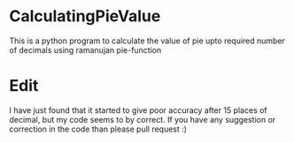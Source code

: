 # CalculatingPieValue
This is a python program to calculate the value of pie upto required number of decimals using ramanujan pie-function

# Edit
I have just found that it started to give poor accuracy after 15 places of decimal, but my code seems to by correct. If you have any suggestion or correction in the code than please pull request :)
